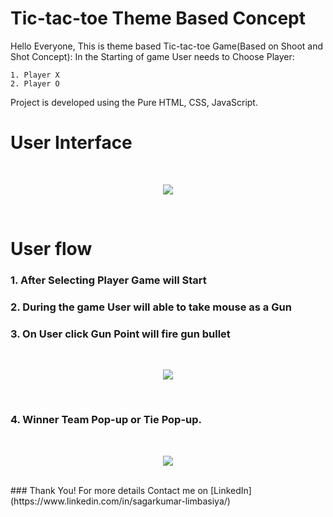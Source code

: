 # Tic-tac-toe Theme Based Concept

Hello Everyone, This is theme based Tic-tac-toe Game(Based on Shoot and Shot Concept):
In the Starting of game User needs to Choose Player:
```
1. Player X
2. Player O
```
Project is developed using the Pure HTML, CSS, JavaScript.

# User Interface
<br>
<p align="center">
  <img src="images/tic-tac-toe game.png">
</p>
<br>

# User flow
### 1. After Selecting Player Game will Start

### 2. During the game User will able to take mouse as a Gun

### 3. On User click Gun Point will fire gun bullet
<br>
<p align="center">
  <img src="images/Game shot.png">
</p>
<br>

### 4. Winner Team Pop-up or Tie Pop-up.
<br>
<p align="center">
  <img src="images/winner.png">
</p>
<br>
### Thank You!
For more details Contact me on [LinkedIn](https://www.linkedin.com/in/sagarkumar-limbasiya/)
